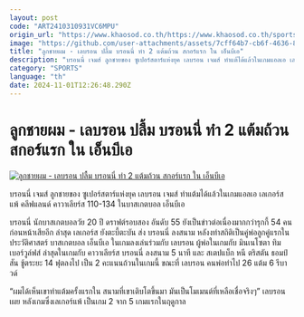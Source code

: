 ```yaml
---
layout: post
code: "ART2410310931VC6MPU"
origin_url: "https://www.khaosod.co.th/https://www.khaosod.co.th/sports/news_9484866"
image: "https://github.com/user-attachments/assets/7cff64b7-cb6f-4636-8744-fac82abfef35"
title: "ลูกชายผม - เลบรอน ปลื้ม บรอนนี่ ทำ 2 แต้มถ้วน สกอร์แรก ใน เอ็นบีเอ"
description: "บรอนนี่ เจมส์ ลูกชายของ ซูเปอร์สตาร์แห่งยุค เลบรอน เจมส์ ทำแต้ได้แล้วในเกมแอลเอ เลเกอร์ส แพ้ คลีฟแลนด์ คาวาเลียร์ส 110-134  ในบาสเกตบอล เอ็นบี"
category: "SPORTS"
language: "th"
date: 2024-11-01T12:26:48.290Z
---
```


# ลูกชายผม - เลบรอน ปลื้ม บรอนนี่ ทำ 2 แต้มถ้วน สกอร์แรก ใน เอ็นบีเอ

[![ลูกชายผม - เลบรอน ปลื้ม บรอนนี่ ทำ 2 แต้มถ้วน สกอร์แรก ใน เอ็นบีเอ](https://www.khaosod.co.th/wpapp/uploads/2024/10/Bj2222.jpg "ลูกชายผม - เลบรอน ปลื้ม บรอนนี่ ทำ 2 แต้มถ้วน สกอร์แรก ใน เอ็นบีเอ")](https://www.khaosod.co.th/wpapp/uploads/2024/10/Bj2222.jpg)

บรอนนี่ เจมส์ ลูกชายของ ซูเปอร์สตาร์แห่งยุค เลบรอน เจมส์ ทำแต้มได้แล้วในเกมแอลเอ เลเกอร์ส แพ้ คลีฟแลนด์ คาวาเลียร์ส 110-134 ในบาสเกตบอล เอ็นบีเอ

บรอนนี่ นักบาสเกตบอลวัย 20 ปี ดราฟต์รอบสอง อันดับ 55 ยังเป็นข่าวต่อเนื่องมากกว่ารุกกี้ 54 คนก่อนหน้าเสียอีก ล่าสุด เลเกอร์ส ยังตะบี้ตะบัน ส่ง บรอนนี่ ลงสนาม หลังงทำสถิติเป็นคู่พ่อลูกคู่แรกในประวัติศาสตร์ บาสเกตบอล เอ็นบีเอ ในเกมลงเล่นร่วมกับ เลบรอน ผู้พ่อในเกมกับ มินเนโซตา ทิมเบอร์วูล์ฟส์ ล่าสุดในเกมกับ คาวาเลียร์ส บรอนนี่ ลงสนาม 5 นาที และ สเตปแบ็ก หนี ตริสตัน ธอมป์สัน ชู้ตระยะ 14 ฟุตลงไป เป็น 2 คะแนนถ้วนในเกมนี้ ขณะที่ เลบรอน คนพ่อทำไป 26 แต้ม 6 รีบาวด์

“ผมได้เห็นเขาทำแต้มครั้งแรกใน สนามที่เขาเติบโตขึ้นมา มันเป็นโมเมนต์ที่เหลือเชื่อจริงๆ” เลบรอน เผย หลังเกมซึ่งเลเกอร์แพ้ เป็นเกม 2 จาก 5 เกมแรกในฤดูกาล